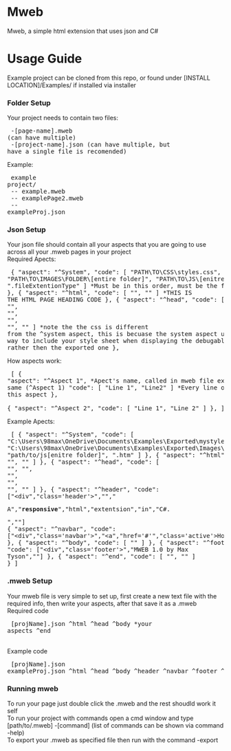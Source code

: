
# Mweb
 Mweb, a simple html extension that uses json and C#
# Usage Guide
 Example project can be cloned from this repo, or found under [INSTALL LOCATION]/Examples/ if installed via installer
 ### Folder Setup

  Your project needs to contain two files: <br><pre>
   -[page-name].mweb (can have multiple) <br>
   -[project-name].json (can have multiple, but have a single file is recomended)<br></pre>
  Example: <br><pre>
   example project/<br>
               -- example.mweb<br>
               -- examplePage2.mweb<br>
               -- exampleProj.json<br></pre>
 
 ### Json Setup  
 Your json file should contain all your aspects that you are going to use across all your .mweb pages in your project<br>
 Required Apects:<pre>
    {
        "aspect": "^System",
        "code": [ "PATH\\TO\\CSS\\styles.css", "PATH\\TO\\IMAGES\\FOLDER\\[entire folder]", "PATH\\TO\\JS\\[enitre folder]", ".fileExtentionType" ] *Must be in this order, must be the first aspect
    },
    {
        "aspect": "^html",
        "code": [ "<!DOCTYPE html>", "<html>" ] *THIS IS THE HTML PAGE HEADING CODE
    },
    {
        "aspect": "^head",
        "code": [ "<head>", "<link rel='stylesheet' href='mystyle.css'>", "<link rel='icon' type='image/x-icon' href='http://mweb.maxinc.cf/logo.ico'>", "<meta name='viewport' content='width=device-width, initial-scale=1.0'>", "<title>Mweb 1.0</title>", "</head>" ] *note the the css is different from the ^system aspect, this is becuase the system aspect uses css in a way to include your style sheet when displaying the debugable html page rather then the exported one
    },
 </pre>
  How aspects work:<pre>
  [
   {
        "aspect": "^Aspect 1", *Apect's name, called in mweb file exactly the same (^Aspect 1)
        "code": [ "Line 1", "Line2" ] *Every line of code for this aspect
    },  
    {
        "aspect": "^Aspect 2",
        "code": [ "Line 1", "Line 2" ] 
    },
  ]
  </pre>
 Example Apects:<pre>
 [
    {
        "aspect": "^System",
        "code": [ "C:\\Users\\98max\\OneDrive\\Documents\\Examples\\Exported\\mystyle.css", "C:\\Users\\98max\\OneDrive\\Documents\\Examples\\Exported\\Images\\", "path/to/js[enitre folder]", ".htm" ]
    },
    {
        "aspect": "^html",
        "code": [ "<!DOCTYPE html>", "<html>" ]
    },
    {
        "aspect": "^head",
        "code": [ "<head>", "<link rel='stylesheet' href='mystyle.css'>", "<link rel='icon' type='image/x-icon' href='http://mweb.maxinc.cf/logo.ico'>", "<meta name='viewport' content='width=device-width, initial-scale=1.0'>", "<title>Mweb 1.0</title>", "</head>" ]
    },
    {
        "aspect": "^header",
        "code": ["<div","class='header'>","","<p>A","<b>responsive</b>","html","extentsion","in","C#.</p>","</div>"]
    {
        "aspect": "^navbar",
        "code": ["<div","class='navbar'>","<a","href='#'","class='active'>Home</a>","<a","href='/download/'>Download</a>","<a","href='#about'>About</a>","<a","href='https://maxinc.cf/'","class='right'>MaxInc</a>","</div>"]
    },
        {
        "aspect": "^body",
        "code": [ "<body>" ]
    },
    {
        "aspect": "^footer",
        "code": ["<div","class='footer'>","MWEB 1.0 by Max Tyson","</div>"]
    },
    {
        "aspect": "^end",
        "code": [ "</body>", "</html>" ]
    }
]
 </pre>
 ### .mweb Setup
   Your mweb file is very simple to set up, first create a new text file with the required info, then write your aspects, after that save it  as a .mweb
   <br> Required code<pre>
   [projName].json
   ^html
   ^head
   ^body
   *your aspects
   ^end
   </pre>
     <br> Example code<pre>
   [projName].json
exampleProj.json
^html
^head
^body
^header
^navbar
^footer
^end
   </pre>
 ### Running mweb
 To run your page just double click the .mweb and the rest shoudld work it self <br>
 To run your project with commands open a cmd window and type [path/to/.mweb] -[command] (list of commands can be shown via command -help)<br>
 To export your .mweb as specified file then run with the command -export
